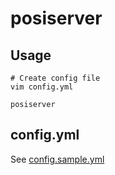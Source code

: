 # posiserver

## Usage

```
# Create config file
vim config.yml

posiserver
```

## config.yml

See [config.sample.yml](https://github.com/tnoda78/posiserver/blob/master/config.sample.yml)
